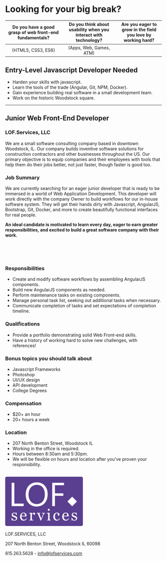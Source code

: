 # Looking for your big break?

Do you have a good grasp of web front-end fundamentals? | Do you think about usability when you interact with technology? | Are you eager to grow in the field you love by working hard?
:---:|:---:|:---:
(HTML5, CSS3, ES6) | (Apps, Web, Games, ATM) | 

## Entry-Level Javascript Developer Needed
* Harden your skills with javascript.
* Learn the tools of the trade (Angular, Git, NPM, Docker).
* Gain experience building real software in a small development team.
* Work on the historic Woodstock square.

---

## Junior Web Front-End Developer

### LOF.Services, LLC
We are a small software consulting company based in downtown Woodstock, IL. Our company builds inventive software solutions for construction contractors and other businesses throughout the US. Our primary objective is to equip companies and their employees with tools that help them do their jobs better, not just faster, though faster is good too. 

### Job Summary
We are currently searching for an eager junior developer that is ready to be immersed in a world of Web Application Development. This developer will work directly with the company Owner to build workflows for our in-house software system. They will get their hands dirty with Javascript, AngularJS, Bootstrap, Git, Docker, and more to create beautifully functional interfaces for real people. 

**An ideal candidate is motivated to learn every day, eager to earn greater responsibilities, and excited to build a great software company with their work.**

<br>
<br>
<br>

### Responsibilities
* Create and modify software workflows by assembling AngularJS components.
* Build new AngularJS components as needed.
* Perform maintenance tasks on existing components.
* Manage personal task list, seeking out additional tasks when necessary.
* Communicate completion of tasks and set expectations of completion timeline.

### Qualifications
* Provide a portfolio demonstrating solid Web Front-end skills.
* Have a history of working hard to solve new challenges, with references!

### Bonus topics you should talk about
* Javascript Frameworks
* Photoshop
* UI/UX design
* API development
* College Degrees

### Compensation
* $20+ an hour 
* 20+ hours a week

### Location 
* 207 North Benton Street, Woodstock IL
* Working in the office is required.
* Hours between 8:30am and 5:30pm.
* We will be flexible on hours and location after you've proven your responsibility.

<br />
<img src="img/LOFLOGO-alt.svg" width="250px" alt="LOF LOGO" />

LOF.SERVICES, LLC

207 North Benton Street, Woodstock IL 60098

815.263.5628 - info@lofservices.com
